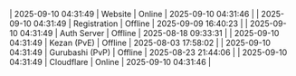 | 2025-09-10 04:31:49 | Website | Online | 2025-09-10 04:31:46 |
| 2025-09-10 04:31:49 | Registration | Offline | 2025-09-09 16:40:23 |
| 2025-09-10 04:31:49 | Auth Server | Offline | 2025-08-18 09:33:31 |
| 2025-09-10 04:31:49 | Kezan (PvE) | Offline | 2025-08-03 17:58:02 |
| 2025-09-10 04:31:49 | Gurubashi (PvP) | Offline | 2025-08-23 21:44:06 |
| 2025-09-10 04:31:49 | Cloudflare | Online | 2025-09-10 04:31:46 |
